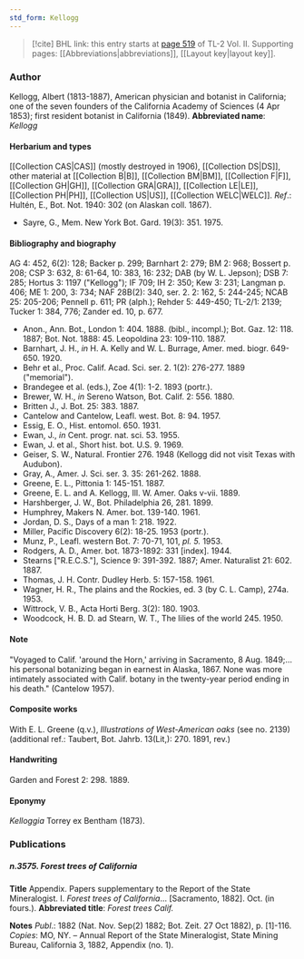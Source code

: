 ```yaml
---
std_form: Kellogg
---
```


> [!cite] BHL link: this entry starts at [page 519](https://www.biodiversitylibrary.org/page/33068761) of TL-2 Vol. II.
> Supporting pages: [[Abbreviations|abbreviations]], [[Layout key|layout key]].

### Author

Kellogg, Albert (1813-1887), American physician and botanist in California; one of the seven founders of the California Academy of Sciences (4 Apr 1853); first resident botanist in California (1849). 
**Abbreviated name**: *Kellogg*

#### Herbarium and types

[[Collection CAS|CAS]] (mostly destroyed in 1906), [[Collection DS|DS]], other material at [[Collection B|B]], [[Collection BM|BM]], [[Collection F|F]], [[Collection GH|GH]], [[Collection GRA|GRA]], [[Collection LE|LE]], [[Collection PH|PH]], [[Collection US|US]], [[Collection WELC|WELC]].
*Ref*.: Hultén, E., Bot. Not. 1940: 302 (on Alaskan coll. 1867).
- Sayre, G., Mem. New York Bot. Gard. 19(3): 351. 1975.

#### Bibliography and biography

AG 4: 452, 6(2): 128; Backer p. 299; Barnhart 2: 279; BM 2: 968; Bossert p. 208; CSP 3: 632, 8: 61-64, 10: 383, 16: 232; DAB (by W. L. Jepson); DSB 7: 285; Hortus 3: 1197 ("Kellogg"); IF 709; IH 2: 350; Kew 3: 231; Langman p. 406; ME 1: 200, 3: 734; NAF 28B(2): 340, ser. 2. 2: 162, 5: 244-245; NCAB 25: 205-206; Pennell p. 611; PR (alph.); Rehder 5: 449-450; TL-2/1: 2139; Tucker 1: 384, 776; Zander ed. 10, p. 677.
- Anon., Ann. Bot., London 1: 404. 1888. (bibl., incompl.); Bot. Gaz. 12: 118. 1887; Bot. Not. 1888: 45. Leopoldina 23: 109-110. 1887.
- Barnhart, J. H., *in* H. A. Kelly and W. L. Burrage, Amer. med. biogr. 649-650. 1920.
- Behr et al., Proc. Calif. Acad. Sci. ser. 2. 1(2): 276-277. 1889 ("memorial").
- Brandegee et al. (eds.), Zoe 4(1): 1-2. 1893 (portr.).
- Brewer, W. H., *in* Sereno Watson, Bot. Calif. 2: 556. 1880.
- Britten J., J. Bot. 25: 383. 1887.
- Cantelow and Cantelow, Leafl. west. Bot. 8: 94. 1957.
- Essig, E. O., Hist. entomol. 650. 1931.
- Ewan, J., *in* Cent. progr. nat. sci. 53. 1955.
- Ewan, J. et al., Short hist. bot. U.S. 9. 1969.
- Geiser, S. W., Natural. Frontier 276. 1948 (Kellogg did not visit Texas with Audubon).
- Gray, A., Amer. J. Sci. ser. 3. 35: 261-262. 1888.
- Greene, E. L., Pittonia 1: 145-151. 1887.
- Greene, E. L. and A. Kellogg, Ill. W. Amer. Oaks v-vii. 1889.
- Harshberger, J. W., Bot. Philadelphia 26, 281. 1899.
- Humphrey, Makers N. Amer. bot. 139-140. 1961.
- Jordan, D. S., Days of a man 1: 218. 1922.
- Miller, Pacific Discovery 6(2): 18-25. 1953 (portr.).
- Munz, P., Leafl. western Bot. 7: 70-71, 101, *pl. 5.* 1953.
- Rodgers, A. D., Amer. bot. 1873-1892: 331 \[index\]. 1944.
- Stearns \["R.E.C.S."\], Science 9: 391-392. 1887; Amer. Naturalist 21: 602. 1887.
- Thomas, J. H. Contr. Dudley Herb. 5: 157-158. 1961.
- Wagner, H. R., The plains and the Rockies, ed. 3 (by C. L. Camp), 274a. 1953.
- Wittrock, V. B., Acta Horti Berg. 3(2): 180. 1903.
- Woodcock, H. B. D. ad Stearn, W. T., The lilies of the world 245. 1950.

#### Note

"Voyaged to Calif. 'around the Horn,' arriving in Sacramento, 8 Aug. 1849;... his personal botanizing began in earnest in Alaska, 1867. None was more intimately associated with Calif. botany in the twenty-year period ending in his death." (Cantelow 1957).

#### Composite works

With E. L. Greene (q.v.), *Illustrations of West-American oaks* (see no. 2139) (additional ref.: Taubert, Bot. Jahrb. 13(Lit,): 270. 1891, rev.)

#### Handwriting

Garden and Forest 2: 298. 1889.

#### Eponymy

*Kelloggia* Torrey ex Bentham (1873).

### Publications

##### n.3575. Forest trees of California

**Title**
Appendix. Papers supplementary to the Report of the State Mineralogist. I. *Forest trees of California*... \[Sacramento, 1882\]. Oct. (in fours.).
**Abbreviated title**: *Forest trees Calif.*

**Notes**
*Publ*.: 1882 (Nat. Nov. Sep(2) 1882; Bot. Zeit. 27 Oct 1882), p. \[1\]-116. *Copies*: MO, NY. – Annual Report of the State Mineralogist, State Mining Bureau, California 3, 1882, Appendix (no. 1).

